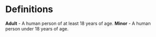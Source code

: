 # Definitions

**Adult** - A human person of at least 18 years of age.
**Minor** - A human person under 18 years of age.
